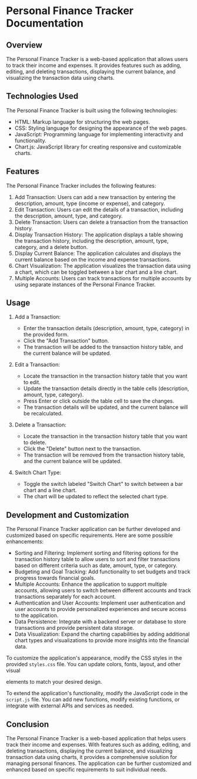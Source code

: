 

# Personal Finance Tracker Documentation

## Overview
The Personal Finance Tracker is a web-based application that allows users to track their income and expenses. It provides features such as adding, editing, and deleting transactions, displaying the current balance, and visualizing the transaction data using charts.

## Technologies Used
The Personal Finance Tracker is built using the following technologies:

- HTML: Markup language for structuring the web pages.
- CSS: Styling language for designing the appearance of the web pages.
- JavaScript: Programming language for implementing interactivity and functionality.
- Chart.js: JavaScript library for creating responsive and customizable charts.

## Features
The Personal Finance Tracker includes the following features:

1. Add Transaction: Users can add a new transaction by entering the description, amount, type (income or expense), and category.
2. Edit Transaction: Users can edit the details of a transaction, including the description, amount, type, and category.
3. Delete Transaction: Users can delete a transaction from the transaction history.
4. Display Transaction History: The application displays a table showing the transaction history, including the description, amount, type, category, and a delete button.
5. Display Current Balance: The application calculates and displays the current balance based on the income and expense transactions.
6. Chart Visualization: The application visualizes the transaction data using a chart, which can be toggled between a bar chart and a line chart.
7. Multiple Accounts: Users can track transactions for multiple accounts by using separate instances of the Personal Finance Tracker.

## Usage
1. Add a Transaction:
   - Enter the transaction details (description, amount, type, category) in the provided form.
   - Click the "Add Transaction" button.
   - The transaction will be added to the transaction history table, and the current balance will be updated.

2. Edit a Transaction:
   - Locate the transaction in the transaction history table that you want to edit.
   - Update the transaction details directly in the table cells (description, amount, type, category).
   - Press Enter or click outside the table cell to save the changes.
   - The transaction details will be updated, and the current balance will be recalculated.

3. Delete a Transaction:
   - Locate the transaction in the transaction history table that you want to delete.
   - Click the "Delete" button next to the transaction.
   - The transaction will be removed from the transaction history table, and the current balance will be updated.

4. Switch Chart Type:
   - Toggle the switch labeled "Switch Chart" to switch between a bar chart and a line chart.
   - The chart will be updated to reflect the selected chart type.

## Development and Customization
The Personal Finance Tracker application can be further developed and customized based on specific requirements. Here are some possible enhancements:

- Sorting and Filtering: Implement sorting and filtering options for the transaction history table to allow users to sort and filter transactions based on different criteria such as date, amount, type, or category.
- Budgeting and Goal Tracking: Add functionality to set budgets and track progress towards financial goals.
- Multiple Accounts: Enhance the application to support multiple accounts, allowing users to switch between different accounts and track transactions separately for each account.
- Authentication and User Accounts: Implement user authentication and user accounts to provide personalized experiences and secure access to the application.
- Data Persistence: Integrate with a backend server or database to store transactions and provide persistent data storage.
- Data Visualization: Expand the charting capabilities by adding additional chart types and visualizations to provide more insights into the financial data.

To customize the application's appearance, modify the CSS styles in the provided `styles.css` file. You can update colors, fonts, layout, and other visual

 elements to match your desired design.

To extend the application's functionality, modify the JavaScript code in the `script.js` file. You can add new functions, modify existing functions, or integrate with external APIs and services as needed.

## Conclusion
The Personal Finance Tracker is a web-based application that helps users track their income and expenses. With features such as adding, editing, and deleting transactions, displaying the current balance, and visualizing transaction data using charts, it provides a comprehensive solution for managing personal finances. The application can be further customized and enhanced based on specific requirements to suit individual needs.
